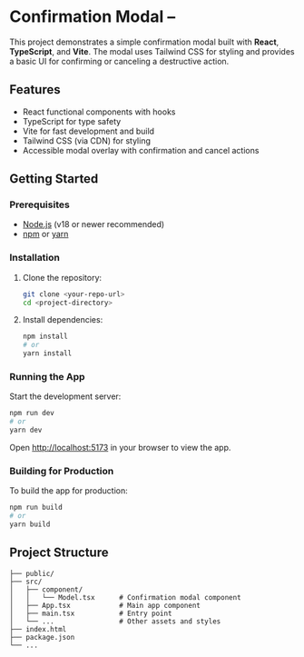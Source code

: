 # Confirmation Modal –

This project demonstrates a simple confirmation modal built with **React**, **TypeScript**, and **Vite**. The modal uses Tailwind CSS for styling and provides a basic UI for confirming or canceling a destructive action.

## Features

- React functional components with hooks
- TypeScript for type safety
- Vite for fast development and build
- Tailwind CSS (via CDN) for styling
- Accessible modal overlay with confirmation and cancel actions

## Getting Started

### Prerequisites

- [Node.js](https://nodejs.org/) (v18 or newer recommended)
- [npm](https://www.npmjs.com/) or [yarn](https://yarnpkg.com/)

### Installation

1. Clone the repository:

   ```sh
   git clone <your-repo-url>
   cd <project-directory>
   ```

2. Install dependencies:

   ```sh
   npm install
   # or
   yarn install
   ```

### Running the App

Start the development server:

```sh
npm run dev
# or
yarn dev
```

Open [http://localhost:5173](http://localhost:5173) in your browser to view the app.

### Building for Production

To build the app for production:

```sh
npm run build
# or
yarn build
```

## Project Structure

```
├── public/
├── src/
│   ├── component/
│   │   └── Model.tsx      # Confirmation modal component
│   ├── App.tsx            # Main app component
│   ├── main.tsx           # Entry point
│   └── ...                # Other assets and styles
├── index.html
├── package.json
└── ...
```



